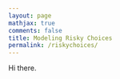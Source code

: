 ```yaml
---
layout: page
mathjax: true
comments: false
title: Modeling Risky Choices
permalink: /riskychoices/
---
```


Hi there.
